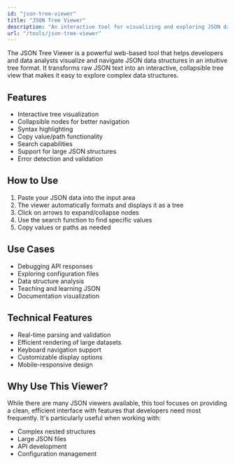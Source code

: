 ```yaml
---
id: "json-tree-viewer"
title: "JSON Tree Viewer"
description: "An interactive tool for visualizing and exploring JSON data structures"
url: "/tools/json-tree-viewer"
---
```


The JSON Tree Viewer is a powerful web-based tool that helps developers and data analysts visualize and navigate JSON data structures in an intuitive tree format. It transforms raw JSON text into an interactive, collapsible tree view that makes it easy to explore complex data structures.

## Features

- Interactive tree visualization
- Collapsible nodes for better navigation
- Syntax highlighting
- Copy value/path functionality
- Search capabilities
- Support for large JSON structures
- Error detection and validation

## How to Use

1. Paste your JSON data into the input area
2. The viewer automatically formats and displays it as a tree
3. Click on arrows to expand/collapse nodes
4. Use the search function to find specific values
5. Copy values or paths as needed

## Use Cases

- Debugging API responses
- Exploring configuration files
- Data structure analysis
- Teaching and learning JSON
- Documentation visualization

## Technical Features

- Real-time parsing and validation
- Efficient rendering of large datasets
- Keyboard navigation support
- Customizable display options
- Mobile-responsive design

## Why Use This Viewer?

While there are many JSON viewers available, this tool focuses on providing a clean, efficient interface with features that developers need most frequently. It's particularly useful when working with:

- Complex nested structures
- Large JSON files
- API development
- Configuration management 